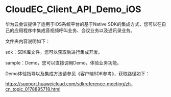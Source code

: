 # CloudEC_Client_API_Demo_iOS

华为云会议提供了适用于iOS系统平台的基于Native SDK的集成方式，您可以在自己的应用程序中集成音视频呼叫业务、会议业务以及通讯录业务。

文件夹内容说明如下：

sdk：SDK库文件，您可以获取后进行集成开发。

sample：Demo，您可以直接调用Demo，体验业务功能。

Demo体验指导以及集成方法请参见《客户端SDK参考》，获取路径如下：

https://support.huaweicloud.com/sdkreference-meeting/zh-cn_topic_0178895718.html
